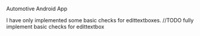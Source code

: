 Automotive Android App

I have only implemented some basic checks for edittextboxes.
//TODO fully implement basic checks for edittextbox
